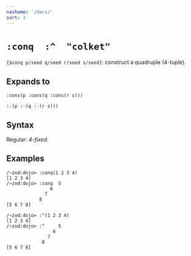 ```yaml
---
navhome: '/docs/'
sort: 3
---
```


# `:conq  :^  "colket"`

`{$conq p/seed q/seed r/seed s/seed}`: construct a quadruple (4-tuple).

## Expands to

    :cons(p :cons(q :cons(r s)))

    :-(p :-(q :-(r s)))

## Syntax

Regular: *4-fixed*.

## Examples

    /~zod:dojo> :conq(1 2 3 4)
    [1 2 3 4]
    /~zod:dojo> :conq  5
                    6
                  7
                8
    [5 6 7 8]

    /~zod:dojo> :^(1 2 3 4)
    [1 2 3 4]
    /~zod:dojo> :^     5
                     6
                   7
                 8
    [5 6 7 8]
